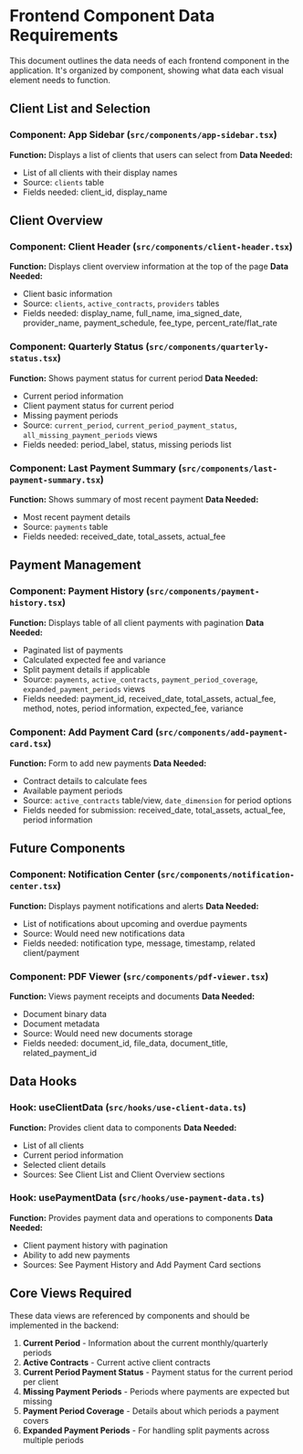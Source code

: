 # Frontend Component Data Requirements

This document outlines the data needs of each frontend component in the application. It's organized by component, showing what data each visual element needs to function.

## Client List and Selection

### Component: App Sidebar (`src/components/app-sidebar.tsx`)
**Function:** Displays a list of clients that users can select from
**Data Needed:** 
- List of all clients with their display names
- Source: `clients` table
- Fields needed: client_id, display_name

## Client Overview

### Component: Client Header (`src/components/client-header.tsx`)
**Function:** Displays client overview information at the top of the page
**Data Needed:**
- Client basic information
- Source: `clients`, `active_contracts`, `providers` tables
- Fields needed: display_name, full_name, ima_signed_date, provider_name, payment_schedule, fee_type, percent_rate/flat_rate

### Component: Quarterly Status (`src/components/quarterly-status.tsx`)
**Function:** Shows payment status for current period
**Data Needed:**
- Current period information
- Client payment status for current period
- Missing payment periods
- Source: `current_period`, `current_period_payment_status`, `all_missing_payment_periods` views 
- Fields needed: period_label, status, missing periods list

### Component: Last Payment Summary (`src/components/last-payment-summary.tsx`)
**Function:** Shows summary of most recent payment
**Data Needed:**
- Most recent payment details
- Source: `payments` table
- Fields needed: received_date, total_assets, actual_fee

## Payment Management

### Component: Payment History (`src/components/payment-history.tsx`)
**Function:** Displays table of all client payments with pagination
**Data Needed:**
- Paginated list of payments
- Calculated expected fee and variance
- Split payment details if applicable
- Source: `payments`, `active_contracts`, `payment_period_coverage`, `expanded_payment_periods` views
- Fields needed: payment_id, received_date, total_assets, actual_fee, method, notes, period information, expected_fee, variance

### Component: Add Payment Card (`src/components/add-payment-card.tsx`)
**Function:** Form to add new payments
**Data Needed:**
- Contract details to calculate fees
- Available payment periods
- Source: `active_contracts` table/view, `date_dimension` for period options
- Fields needed for submission: received_date, total_assets, actual_fee, period information

## Future Components

### Component: Notification Center (`src/components/notification-center.tsx`)
**Function:** Displays payment notifications and alerts
**Data Needed:** 
- List of notifications about upcoming and overdue payments
- Source: Would need new notifications data
- Fields needed: notification type, message, timestamp, related client/payment

### Component: PDF Viewer (`src/components/pdf-viewer.tsx`)
**Function:** Views payment receipts and documents
**Data Needed:**
- Document binary data
- Document metadata
- Source: Would need new documents storage
- Fields needed: document_id, file_data, document_title, related_payment_id

## Data Hooks

### Hook: useClientData (`src/hooks/use-client-data.ts`)
**Function:** Provides client data to components
**Data Needed:**
- List of all clients
- Current period information
- Selected client details
- Sources: See Client List and Client Overview sections

### Hook: usePaymentData (`src/hooks/use-payment-data.ts`)
**Function:** Provides payment data and operations to components
**Data Needed:**
- Client payment history with pagination
- Ability to add new payments
- Sources: See Payment History and Add Payment Card sections

## Core Views Required

These data views are referenced by components and should be implemented in the backend:

1. **Current Period** - Information about the current monthly/quarterly periods
2. **Active Contracts** - Current active client contracts
3. **Current Period Payment Status** - Payment status for the current period per client
4. **Missing Payment Periods** - Periods where payments are expected but missing
5. **Payment Period Coverage** - Details about which periods a payment covers
6. **Expanded Payment Periods** - For handling split payments across multiple periods 